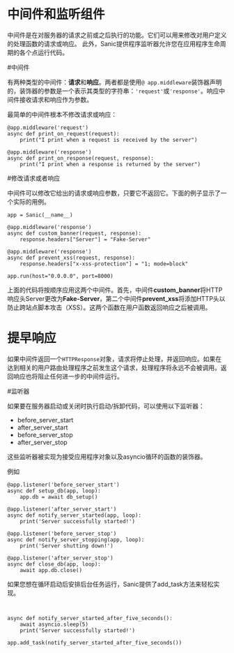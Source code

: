 # 中间件和监听组件
中间件是在对服务器的请求之前或之后执行的功能。它们可以用来修改对用户定义的处理函数的请求或响应。
此外，Sanic提供程序监听器允许您在应用程序生命周期的各个点运行代码。

#中间件

有两种类型的中间件：**请求**和**响应**。两者都是使用`@ app.middleware`装饰器声明的，装饰器的参数是一个表示其类型的字符串：`'request'`或`'response'`。响应中间件接收请求和响应作为参数。

最简单的中间件根本不修改请求或响应：
```
@app.middleware('request')
async def print_on_request(request):
    print("I print when a request is received by the server")

@app.middleware('response')
async def print_on_response(request, response):
    print("I print when a response is returned by the server")

```

#修改请求或者响应

中间件可以修改它给出的请求或响应参数，只要它不返回它。下面的例子显示了一个实际的用例。
```
app = Sanic(__name__)

@app.middleware('response')
async def custom_banner(request, response):
    response.headers["Server"] = "Fake-Server"

@app.middleware('response')
async def prevent_xss(request, response):
    response.headers["x-xss-protection"] = "1; mode=block"

app.run(host="0.0.0.0", port=8000)
```

上面的代码将按顺序应用这两个中间件。首先，中间件**custom_banner**将HTTP响应头Server更改为**Fake-Server**，第二个中间件**prevent_xss**将添加HTTP头以防止跨站点脚本攻击（XSS）。这两个函数在用户函数返回响应之后被调用。

# 提早响应

如果中间件返回一个`HTTPResponse`对象，请求将停止处理，并返回响应。如果在达到相关的用户路由处理程序之前发生这个请求，处理程序将永远不会被调用。返回响应也将阻止任何进一步的中间件运行。

#监听器

如果要在服务器启动或关闭时执行启动/拆卸代码，可以使用以下监听器：

- before_server_start
- after_server_start
- before_server_stop
- after_server_stop

这些监听器被实现为接受应用程序对象以及asyncio循环的函数的装饰器。

例如
```
@app.listener('before_server_start')
async def setup_db(app, loop):
    app.db = await db_setup()

@app.listener('after_server_start')
async def notify_server_started(app, loop):
    print('Server successfully started!')

@app.listener('before_server_stop')
async def notify_server_stopping(app, loop):
    print('Server shutting down!')

@app.listener('after_server_stop')
async def close_db(app, loop):
    await app.db.close()
```

如果您想在循环启动后安排后台任务运行，Sanic提供了add_task方法来轻松实现。
```


async def notify_server_started_after_five_seconds():
    await asyncio.sleep(5)
    print('Server successfully started!')

app.add_task(notify_server_started_after_five_seconds())


```
